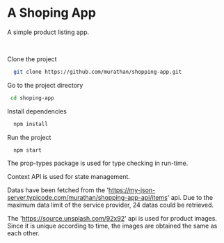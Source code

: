 # A Shoping App

A simple product listing app.

<br/>

Clone the project

```bash
  git clone https://github.com/murathan/shopping-app.git
```

Go to the project directory

```bash
 cd shoping-app
```

Install dependencies

```bash
  npm install
```

Run the project

```bash
  npm start
```

The prop-types package is used for type checking in run-time.

Context API is used for state management.

Datas have been fetched from the 'https://my-json-server.typicode.com/murathan/shopping-app-api/items' api. Due to the maximum data limit of the service provider, 24 datas could be retrieved.

The 'https://source.unsplash.com/92x92' api is used for product images. Since it is unique according to time, the images are obtained the same as each other.
